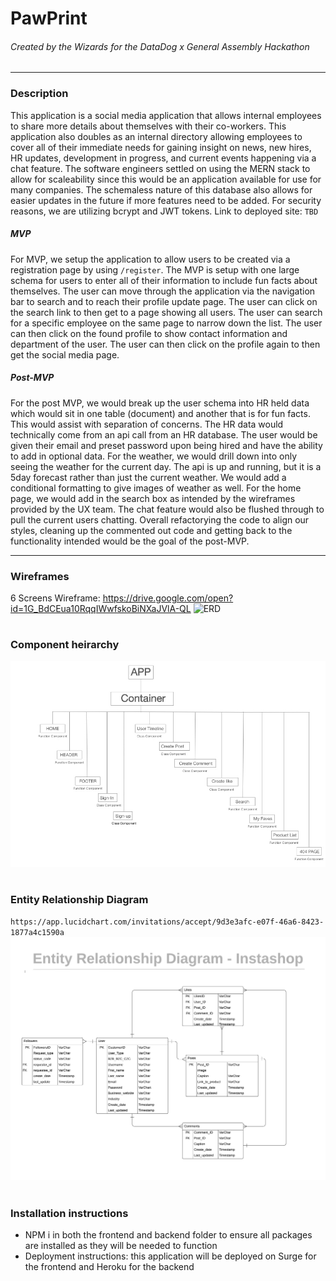 # PawPrint

###### Created by the Wizards for the DataDog x General Assembly Hackathon

---

### Description

This application is a social media application that allows internal employees to share more details about themselves with their co-workers. This application also doubles as an internal directory allowing employees to cover all of their immediate needs for gaining insight on news, new hires, HR updates, development in progress, and current events happening via a chat feature.
The software engineers settled on using the MERN stack to allow for scaleability since this would be an application available for use for many companies. The schemaless nature of this database also allows for easier updates in the future if more features need to be added.
For security reasons, we are utilizing bcrypt and JWT tokens.
Link to deployed site: `TBD`

##### MVP

For MVP, we setup the application to allow users to be created via a registration page by using `/register`. The MVP is setup with one large schema for users to enter all of their information to include fun facts about themselves.
The user can move through the application via the navigation bar to search and to reach their profile update page.
The user can click on the search link to then get to a page showing all users. The user can search for a specific employee on the same page to narrow down the list.
The user can then click on the found profile to show contact information and department of the user. The user can then click on the profile again to then get the social media page.

##### Post-MVP

For the post MVP, we would break up the user schema into HR held data which would sit in one table (document) and another that is for fun facts. This would assist with separation of concerns. The HR data would technically come from an api call from an HR database. The user would be given their email and preset password upon being hired and have the ability to add in optional data.
For the weather, we would drill down into only seeing the weather for the current day. The api is up and running, but it is a 5day forecast rather than just the current weather. We would add a conditional formatting to give images of weather as well.
For the home page, we would add in the search box as intended by the wireframes provided by the UX team.
The chat feature would also be flushed through to pull the current users chatting.
Overall refactorying the code to align our styles, cleaning up the commented out code and getting back to the functionality intended would be the goal of the post-MVP.

---

### Wireframes

6 Screens Wireframe: https://drive.google.com/open?id=1G_BdCEua10RqqIWwfskoBiNXaJVlA-QL
![ERD](https://app.lucidchart.com/invitations/accept/9d3e3afc-e07f-46a6-8423-1877a4c1590a)

#

### Component heirarchy

![ERD](https://github.com/ReginaClarke/Instashop/blob/master/Media/Component%20Hierarchy.jpeg)

#

### Entity Relationship Diagram

`https://app.lucidchart.com/invitations/accept/9d3e3afc-e07f-46a6-8423-1877a4c1590a`
![ERD](https://github.com/ReginaClarke/Instashop/blob/master/Media/Entity%20Relationship%20Diagram%20-%20Instashop.png)

#

### Installation instructions

- NPM i in both the frontend and backend folder to ensure all packages are installed as they will be needed to function
- Deployment instructions: this application will be deployed on Surge for the frontend and Heroku for the backend
